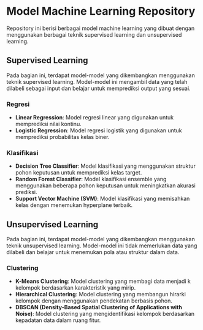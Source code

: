 # Model Machine Learning Repository

Repository ini berisi berbagai model machine learning yang dibuat dengan menggunakan berbagai teknik supervised learning dan unsupervised learning.

## Supervised Learning

Pada bagian ini, terdapat model-model yang dikembangkan menggunakan teknik supervised learning. Model-model ini mengambil data yang telah dilabeli sebagai input dan belajar untuk memprediksi output yang sesuai.

### Regresi

- **Linear Regression**: Model regresi linear yang digunakan untuk memprediksi nilai kontinu.
- **Logistic Regression**: Model regresi logistik yang digunakan untuk memprediksi probabilitas kelas biner.

### Klasifikasi

- **Decision Tree Classifier**: Model klasifikasi yang menggunakan struktur pohon keputusan untuk memprediksi kelas target.
- **Random Forest Classifier**: Model klasifikasi ensemble yang menggunakan beberapa pohon keputusan untuk meningkatkan akurasi prediksi.
- **Support Vector Machine (SVM)**: Model klasifikasi yang memisahkan kelas dengan menemukan hyperplane terbaik.

## Unsupervised Learning

Pada bagian ini, terdapat model-model yang dikembangkan menggunakan teknik unsupervised learning. Model-model ini tidak memerlukan data yang dilabeli dan belajar untuk menemukan pola atau struktur dalam data.

### Clustering

- **K-Means Clustering**: Model clustering yang membagi data menjadi k kelompok berdasarkan karakteristik yang mirip.
- **Hierarchical Clustering**: Model clustering yang membangun hirarki kelompok dengan menggunakan pendekatan berbasis pohon.
- **DBSCAN (Density-Based Spatial Clustering of Applications with Noise)**: Model clustering yang mengidentifikasi kelompok berdasarkan kepadatan data dalam ruang fitur.

